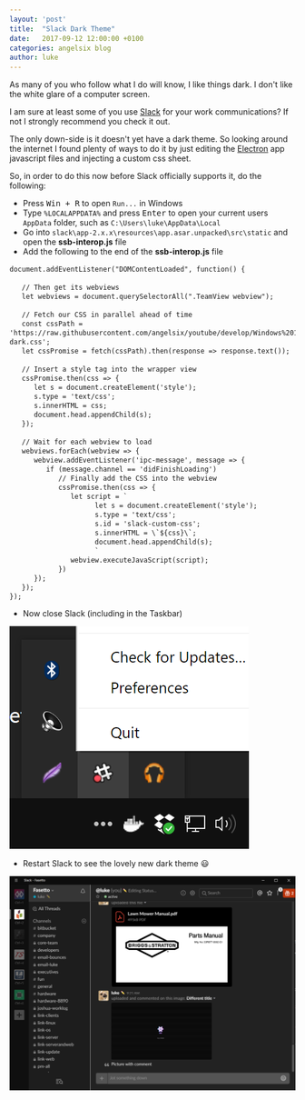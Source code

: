 ```yaml
---
layout: 'post'
title:  "Slack Dark Theme"
date:   2017-09-12 12:00:00 +0100
categories: angelsix blog
author: luke
---
```

As many of you who follow what I do will know, I like things dark. I don't like the white glare of a computer screen.

I am sure at least some of you use [Slack](http://www.slack.com) for your work communications? If not I strongly recommend you check it out.

The only down-side is it doesn't yet have a dark theme. So looking around the internet I found plenty of ways to do it by just editing the [Electron](https://electron.atom.io/) app javascript files and injecting a custom css sheet.

So, in order to do this now before Slack officially supports it, do the following:

 - Press <kbd>Win + R</kbd> to open `Run...` in Windows
 - Type `%LOCALAPPDATA%` and press <kbd>Enter</kbd> to open your current users `AppData` folder, such as `C:\Users\luke\AppData\Local`
 - Go into `slack\app-2.x.x\resources\app.asar.unpacked\src\static` and open the **ssb-interop.js** file
 - Add the following to the end of the **ssb-interop.js** file

```
document.addEventListener("DOMContentLoaded", function() {

   // Then get its webviews
   let webviews = document.querySelectorAll(".TeamView webview");

   // Fetch our CSS in parallel ahead of time
   const cssPath = 'https://raw.githubusercontent.com/angelsix/youtube/develop/Windows%2010%20Dark%20Theme/Slack/slack-dark.css';
   let cssPromise = fetch(cssPath).then(response => response.text());

   // Insert a style tag into the wrapper view
   cssPromise.then(css => {
      let s = document.createElement('style');
      s.type = 'text/css';
      s.innerHTML = css;
      document.head.appendChild(s);
   });

   // Wait for each webview to load
   webviews.forEach(webview => {
      webview.addEventListener('ipc-message', message => {
         if (message.channel == 'didFinishLoading')
            // Finally add the CSS into the webview
            cssPromise.then(css => {
               let script = `
                     let s = document.createElement('style');
                     s.type = 'text/css';
                     s.id = 'slack-custom-css';
                     s.innerHTML = \`${css}\`;
                     document.head.appendChild(s);
                     `
               webview.executeJavaScript(script);
            })
      });
   });
});
```

 - Now close Slack (including in the Taskbar)

 ![taskbar-image](/images/posts/2017-09-12-slack-dark-theme/close-slack.png "Slack Taskbar")

 - Restart Slack to see the lovely new dark theme :smiley:

 ![slack-dark](/images/posts/2017-09-12-slack-dark-theme/dark-slack.png "Slack Dark")
